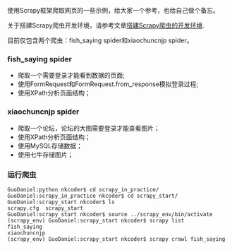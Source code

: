 使用Scrapy框架爬取网页的一些示例，给大家一个参考，也给自己做个备忘。

关于搭建Scrapy爬虫开发环境，请参考文章[搭建Scrapy爬虫的开发环境](http://nkcoder.github.io/2015/11/17/Scrapy-crawl-intro-install-and-config/).

目前仅包含两个爬虫：fish_saying spider和xiaochuncnjp spider。

### fish_saying spider

- 爬取一个需要登录才能看到数据的页面;
- 使用FormRequest和FormRequest.from_response模拟登录过程;
- 使用XPath分析页面结构；

### xiaochuncnjp spider

- 爬取一个论坛，论坛的大图需要登录才能查看图片；
- 使用XPath分析页面结构；
- 使用MySQL存储数据；
- 使用七牛存储图片；

### 运行爬虫

	GuoDaniel:python nkcoder$ cd scrapy_in_practice/
	GuoDaniel:scrapy_in_practice nkcoder$ cd scrapy_start/
	GuoDaniel:scrapy_start nkcoder$ ls
	scrapy.cfg	scrapy_start
	GuoDaniel:scrapy_start nkcoder$ source ../scrapy_env/bin/activate
	(scrapy_env) GuoDaniel:scrapy_start nkcoder$ scrapy list
	fish_saying
	xiaochuncnjp
	(scrapy_env) GuoDaniel:scrapy_start nkcoder$ scrapy crawl fish_saying
